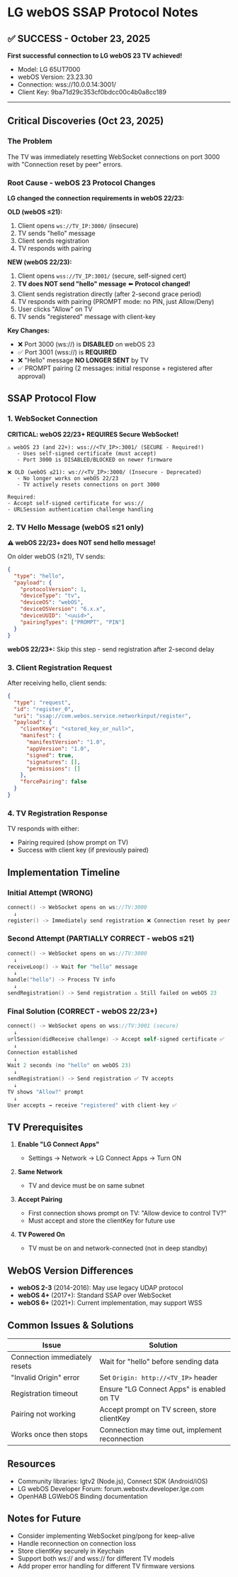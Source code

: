 # LG webOS SSAP Protocol Notes

## ✅ SUCCESS - October 23, 2025

**First successful connection to LG webOS 23 TV achieved!**
- Model: LG 65UT7000
- webOS Version: 23.23.30
- Connection: wss://10.0.0.14:3001/
- Client Key: 9ba71d29c353cf0bdcc00c4b0a8cc189

---

## Critical Discoveries (Oct 23, 2025)

### The Problem
The TV was immediately resetting WebSocket connections on port 3000 with "Connection reset by peer" errors.

### Root Cause - webOS 23 Protocol Changes
**LG changed the connection requirements in webOS 22/23:**

**OLD (webOS ≤21):**
1. Client opens `ws://TV_IP:3000/` (insecure)
2. TV sends "hello" message
3. Client sends registration
4. TV responds with pairing

**NEW (webOS 22/23):**
1. Client opens `wss://TV_IP:3001/` (secure, self-signed cert)
2. **TV does NOT send "hello" message** ⬅️ **Protocol changed!**
3. Client sends registration directly (after 2-second grace period)
4. TV responds with pairing (PROMPT mode: no PIN, just Allow/Deny)
5. User clicks "Allow" on TV
6. TV sends "registered" message with client-key

**Key Changes:**
- ❌ Port 3000 (ws://) is **DISABLED** on webOS 23
- ✅ Port 3001 (wss://) is **REQUIRED**
- ❌ "Hello" message **NO LONGER SENT** by TV
- ✅ PROMPT pairing (2 messages: initial response + registered after approval)

## SSAP Protocol Flow

### 1. WebSocket Connection

**CRITICAL: webOS 22/23+ REQUIRES Secure WebSocket!**

```
⚠️ webOS 23 (and 22+): wss://<TV_IP>:3001/ (SECURE - Required!)
   - Uses self-signed certificate (must accept)
   - Port 3000 is DISABLED/BLOCKED on newer firmware
   
❌ OLD (webOS ≤21): ws://<TV_IP>:3000/ (Insecure - Deprecated)
   - No longer works on webOS 22/23
   - TV actively resets connections on port 3000

Required:
- Accept self-signed certificate for wss://
- URLSession authentication challenge handling
```

### 2. TV Hello Message (webOS ≤21 only)

**⚠️ webOS 22/23+ does NOT send hello message!**

On older webOS (≤21), TV sends:
```json
{
  "type": "hello",
  "payload": {
    "protocolVersion": 1,
    "deviceType": "tv",
    "deviceOS": "webOS",
    "deviceOSVersion": "6.x.x",
    "deviceUUID": "<uuid>",
    "pairingTypes": ["PROMPT", "PIN"]
  }
}
```

**webOS 22/23+:** Skip this step - send registration after 2-second delay

### 3. Client Registration Request
After receiving hello, client sends:
```json
{
  "type": "request",
  "id": "register_0",
  "uri": "ssap://com.webos.service.networkinput/register",
  "payload": {
    "clientKey": "<stored_key_or_null>",
    "manifest": {
      "manifestVersion": "1.0",
      "appVersion": "1.0",
      "signed": true,
      "signatures": [],
      "permissions": []
    },
    "forcePairing": false
  }
}
```

### 4. TV Registration Response
TV responds with either:
- Pairing required (show prompt on TV)
- Success with client key (if previously paired)

## Implementation Timeline

### Initial Attempt (WRONG)
```swift
connect() -> WebSocket opens on ws://TV:3000
  ↓
register() -> Immediately send registration ❌ Connection reset by peer
```

### Second Attempt (PARTIALLY CORRECT - webOS ≤21)
```swift
connect() -> WebSocket opens on ws://TV:3000
  ↓
receiveLoop() -> Wait for "hello" message
  ↓
handle("hello") -> Process TV info
  ↓
sendRegistration() -> Send registration ⚠️ Still failed on webOS 23
```

### Final Solution (CORRECT - webOS 22/23+)
```swift
connect() -> WebSocket opens on wss://TV:3001 (secure)
  ↓
urlSession(didReceive challenge) -> Accept self-signed certificate ✅
  ↓
Connection established
  ↓
Wait 2 seconds (no "hello" on webOS 23)
  ↓
sendRegistration() -> Send registration ✅ TV accepts
  ↓
TV shows "Allow?" prompt
  ↓
User accepts → receive "registered" with client-key ✅
```

## TV Prerequisites

1. **Enable "LG Connect Apps"**
   - Settings → Network → LG Connect Apps → Turn ON
   
2. **Same Network**
   - TV and device must be on same subnet
   
3. **Accept Pairing**
   - First connection shows prompt on TV: "Allow device to control TV?"
   - Must accept and store the clientKey for future use

4. **TV Powered On**
   - TV must be on and network-connected (not in deep standby)

## WebOS Version Differences

- **webOS 2-3** (2014-2016): May use legacy UDAP protocol
- **webOS 4+** (2017+): Standard SSAP over WebSocket
- **webOS 6+** (2021+): Current implementation, may support WSS

## Common Issues & Solutions

| Issue | Solution |
|-------|----------|
| Connection immediately resets | Wait for "hello" before sending data |
| "Invalid Origin" error | Set `Origin: http://<TV_IP>` header |
| Registration timeout | Ensure "LG Connect Apps" is enabled on TV |
| Pairing not working | Accept prompt on TV screen, store clientKey |
| Works once then stops | Connection may time out, implement reconnection |

## Resources

- Community libraries: lgtv2 (Node.js), Connect SDK (Android/iOS)
- LG webOS Developer Forum: forum.webostv.developer.lge.com
- OpenHAB LGWebOS Binding documentation

## Notes for Future

- Consider implementing WebSocket ping/pong for keep-alive
- Handle reconnection on connection loss
- Store clientKey securely in Keychain
- Support both ws:// and wss:// for different TV models
- Add proper error handling for different TV firmware versions
